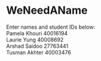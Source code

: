 # WeNeedAName
Enter names and student IDs below:
<br>Pamela Khouri 40016194
<br>Laurie Yung 40008692
<br>Arshad Saidoo 27763441
<br>Tusman Akhter 40003476
